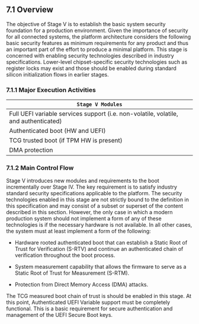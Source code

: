 <!--- @file
  7 Stage V: Security Enable

  Copyright (c) 2019, Intel Corporation. All rights reserved.<BR>

  Redistribution and use in source (original document form) and 'compiled'
  forms (converted to PDF, epub, HTML and other formats) with or without
  modification, are permitted provided that the following conditions are met:

  1) Redistributions of source code (original document form) must retain the
     above copyright notice, this list of conditions and the following
     disclaimer as the first lines of this file unmodified.

  2) Redistributions in compiled form (transformed to other DTDs, converted to
     PDF, epub, HTML and other formats) must reproduce the above copyright
     notice, this list of conditions and the following disclaimer in the
     documentation and/or other materials provided with the distribution.

  THIS DOCUMENTATION IS PROVIDED BY TIANOCORE PROJECT "AS IS" AND ANY EXPRESS OR
  IMPLIED WARRANTIES, INCLUDING, BUT NOT LIMITED TO, THE IMPLIED WARRANTIES OF
  MERCHANTABILITY AND FITNESS FOR A PARTICULAR PURPOSE ARE DISCLAIMED. IN NO
  EVENT SHALL TIANOCORE PROJECT  BE LIABLE FOR ANY DIRECT, INDIRECT, INCIDENTAL,
  SPECIAL, EXEMPLARY, OR CONSEQUENTIAL DAMAGES (INCLUDING, BUT NOT LIMITED TO,
  PROCUREMENT OF SUBSTITUTE GOODS OR SERVICES; LOSS OF USE, DATA, OR PROFITS;
  OR BUSINESS INTERRUPTION) HOWEVER CAUSED AND ON ANY THEORY OF LIABILITY,
  WHETHER IN CONTRACT, STRICT LIABILITY, OR TORT (INCLUDING NEGLIGENCE OR
  OTHERWISE) ARISING IN ANY WAY OUT OF THE USE OF THIS DOCUMENTATION, EVEN IF
  ADVISED OF THE POSSIBILITY OF SUCH DAMAGE.

-->

## 7.1 Overview

The objective of Stage V is to establish the basic system security foundation
for a production environment. Given the importance of security for all
connected systems, the platform architecture considers the following basic
security features as minimum requirements for any product and thus an important
part of the effort to produce a minimal platform. This stage is concerned with
enabling security technologies described in industry specifications.
Lower-level chipset-specific security technologies such as register locks may
exist and those should be enabled during standard silicon initialization flows
in earlier stages.

### 7.1.1 Major Execution Activities

| `Stage V Modules`                                                                    |
| ------------------------------------------------------------------------------------ |
| Full UEFI variable services support (i.e. non-volatile, volatile, and authenticated) |
| Authenticated boot (HW and UEFI)                                                     |
| TCG trusted boot (if TPM HW is present)                                              |
| DMA protection                                                                       |

### 7.1.2 Main Control Flow

Stage V introduces new modules and requirements to the boot incrementally over
Stage IV. The key requirement is to satisfy industry standard security
specifications applicable to the platform. The security technologies enabled in
this stage are not strictly bound to the definition in this specification and
may consist of a subset or superset of the content described in this section.
However, the only case in which a modern production system should not implement
a form of any of these technologies is if the necessary hardware is not
available. In all other cases, the system must at least implement a form of the
following:

* Hardware rooted authenticated boot that can establish a Static Root of Trust
  for Verification (S-RTV) and continue an authenticated chain of verification
  throughout the boot process.

* System measurement capability that allows the firmware to serve as a Static
  Root of Trust for Measurement (S-RTM).

* Protection from Direct Memory Access (DMA) attacks.

The TCG measured boot chain of trust is should be enabled in this stage. At
this point, Authenticated UEFI Variable support must be completely functional.
This is a basic requirement for secure authentication and management of the
UEFI Secure Boot keys.
